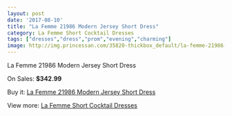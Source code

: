 ```yaml
---
layout: post
date: '2017-08-10'
title: "La Femme 21986 Modern Jersey Short Dress"
category: La Femme Short Cocktail Dresses
tags: ["dresses","dress","prom","evening","charming"]
image: http://img.princessan.com/35820-thickbox_default/la-femme-21986-modern-jersey-short-dress.jpg
---
```

La Femme 21986 Modern Jersey Short Dress

On Sales: **$342.99**
<a href="https://www.princessan.com/en/16741-la-femme-21986-modern-jersey-short-dress.html"><amp-img layout="responsive" width="600" height="600" src="//img.princessan.com/35820-thickbox_default/la-femme-21986-modern-jersey-short-dress.jpg" alt="La Femme 21986 Modern Jersey Short Dress 0" /></a>
<a href="https://www.princessan.com/en/16741-la-femme-21986-modern-jersey-short-dress.html"><amp-img layout="responsive" width="600" height="600" src="//img.princessan.com/35821-thickbox_default/la-femme-21986-modern-jersey-short-dress.jpg" alt="La Femme 21986 Modern Jersey Short Dress 1" /></a>

Buy it: [La Femme 21986 Modern Jersey Short Dress](https://www.princessan.com/en/16741-la-femme-21986-modern-jersey-short-dress.html "La Femme 21986 Modern Jersey Short Dress")

View more: [La Femme Short Cocktail Dresses](https://www.princessan.com/en/140- "La Femme Short Cocktail Dresses")